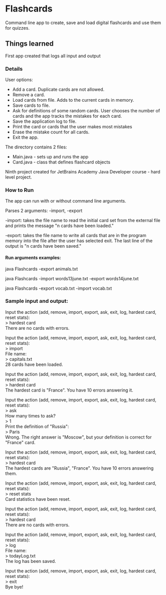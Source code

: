 # Flashcards
Command line app to create, save and load digital flashcards and use them for quizzes.

## Things learned

First app created that logs all input and output

### Details

User options:

* Add a card. Duplicate cards are not allowed.
* Remove a card.
* Load cards from file. Adds to the current cards in memory.
* Save cards to file.
* Ask for definitions of some random cards. User chooses the number of cards and the app tracks the mistakes for each card.
* Save the application log to file.
* Print the card or cards that the user makes most mistakes
* Erase the mistake count for all cards.
* Exit the app.

The directory contains 2 files: 

* Main.java - sets up and runs the app
* Card.java - class that defines flashcard objects

Ninth project created for JetBrains Academy Java Developer course - hard level project.

### How to Run

The app can run with or without command line arguments.

Parses 2 arguments: -import, -export 
  
-import: takes the file name to read the initial card set from the external file and prints the message "n cards have been loaded."

-export: takes the file name to write all cards that are in the program memory into the file after the user has selected exit. The last line of the output is "n cards have been saved."

#### Run arguments examples:

java Flashcards -export animals.txt

java Flashcards -import words13june.txt -export words14june.txt

java Flashcards -export vocab.txt -import vocab.txt 

### Sample input and output:

Input the action (add, remove, import, export, ask, exit, log, hardest card, reset stats):\
\> hardest card\
There are no cards with errors.

Input the action (add, remove, import, export, ask, exit, log, hardest card, reset stats):\
\> import\
File name:\
\> capitals.txt\
28 cards have been loaded.

Input the action (add, remove, import, export, ask, exit, log, hardest card, reset stats):\
\> hardest card\
The hardest card is "France". You have 10 errors answering it.

Input the action (add, remove, import, export, ask, exit, log, hardest card, reset stats):\
\> ask\
How many times to ask?\
\> 1\
Print the definition of "Russia":\
\> Paris\
Wrong. The right answer is "Moscow", but your definition is correct for "France" card.

Input the action (add, remove, import, export, ask, exit, log, hardest card, reset stats):\
\> hardest card\
The hardest cards are "Russia", "France". You have 10 errors answering them.

Input the action (add, remove, import, export, ask, exit, log, hardest card, reset stats):\
\> reset stats\
Card statistics have been reset.

Input the action (add, remove, import, export, ask, exit, log, hardest card, reset stats):\
\> hardest card\
There are no cards with errors.

Input the action (add, remove, import, export, ask, exit, log, hardest card, reset stats):\
\> log\
File name:\
\> todayLog.txt\
The log has been saved.

Input the action (add, remove, import, export, ask, exit, log, hardest card, reset stats):\
\> exit\
Bye bye!
